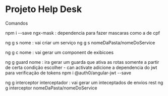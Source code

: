# Projeto Help Desk

Comandos

npm i --save ngx-mask : dependencia para fazer mascaras como a de cpf

ng g s nome : vai criar um serviço
ng g s nomeDaPasta/nomeDoService


ng g c nome : vai gerar um component de exibicoes

ng g guard nome : ira gerar um guarda que ativa as rotas somente a partir de certa condição
    escolher - can activate
    adicione a dependencia do jwt para verificação de tokens
        npm i @auth0/angular-jwt --save

ng g interceptor interceptador : vai gerar um inteceptados de envios rest
ng g interceptor  nomeDaPasta/nomeDoService
 
